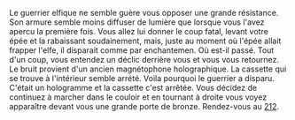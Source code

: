 Le guerrier elfique ne semble guère vous opposer une grande résistance. Son armure semble moins diffuser de lumière que lorsque vous l'avez apercu la première fois. Vous allez lui donner le coup fatal, levant votre épée et la rabaissant soudainement, mais, juste au moment où l'épée allait frapper l'elfe, il disparait comme par enchantemen. Où est-il passé. Tout d'un coup, vous entendez un déclic derrière vous et vous vous retournez. Le bruit provient d'un ancien magnétophone holographique. La cassette qui se trouve à l'intérieur semble arrété. Voila pourquoi le guerrier a disparu. C'était un hologramme et la cassette c'est arrêtée. Vous décidez de continuez à marcher dans le couloir et en tournant à droite vous voyez apparaître devant vous une grande porte de bronze. Rendez-vous au [212](212).